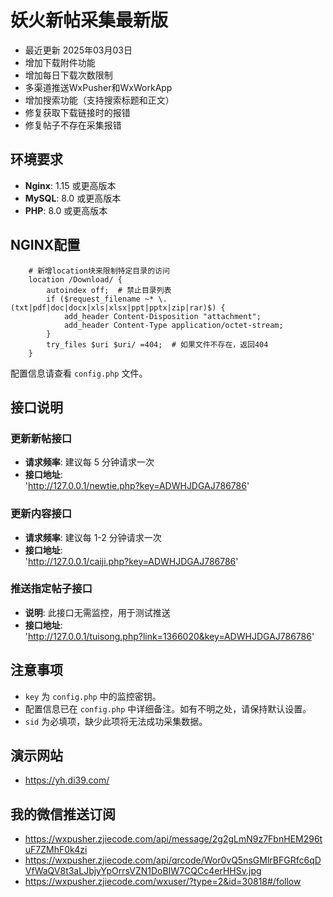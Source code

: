 # 妖火新帖采集最新版
- 最近更新 2025年03月03日
- 增加下载附件功能
- 增加每日下载次数限制
- 多渠道推送WxPusher和WxWorkApp
- 增加搜索功能（支持搜索标题和正文）
- 修复获取下载链接时的报错
- 修复帖子不存在采集报错
## 环境要求
- **Nginx**: 1.15 或更高版本
- **MySQL**: 8.0 或更高版本
- **PHP**: 8.0 或更高版本
## NGINX配置
```
    # 新增location块来限制特定目录的访问
    location /Download/ {
        autoindex off;  # 禁止目录列表
        if ($request_filename ~* \.(txt|pdf|doc|docx|xls|xlsx|ppt|pptx|zip|rar)$) {
            add_header Content-Disposition "attachment";
            add_header Content-Type application/octet-stream;
        }
        try_files $uri $uri/ =404;  # 如果文件不存在，返回404
    }
```
配置信息请查看 `config.php` 文件。

## 接口说明

### 更新新帖接口
- **请求频率**: 建议每 5 分钟请求一次
- **接口地址**:  
'http://127.0.0.1/newtie.php?key=ADWHJDGAJ786786'

### 更新内容接口
- **请求频率**: 建议每 1-2 分钟请求一次
- **接口地址**:  
'http://127.0.0.1/caiji.php?key=ADWHJDGAJ786786'

### 推送指定帖子接口
- **说明**: 此接口无需监控，用于测试推送
- **接口地址**:  
'http://127.0.0.1/tuisong.php?link=1366020&key=ADWHJDGAJ786786'

## 注意事项
- `key` 为 `config.php` 中的监控密钥。
- 配置信息已在 `config.php` 中详细备注。如有不明之处，请保持默认设置。
- `sid` 为必填项，缺少此项将无法成功采集数据。

## 演示网站
- https://yh.di39.com/
## 我的微信推送订阅
- https://wxpusher.zjiecode.com/api/message/2g2gLmN9z7FbnHEM296tuF7ZMhF0k4zi
- https://wxpusher.zjiecode.com/api/qrcode/Wor0vQ5nsGMlrBFGRfc6qDVfWaQV8t3aLJbjyYpOrrsVZN1DoBIW7CQCc4erHHSv.jpg
- https://wxpusher.zjiecode.com/wxuser/?type=2&id=30818#/follow
